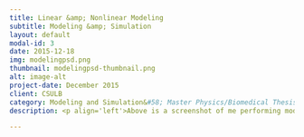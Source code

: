 ```yaml
---
title: Linear &amp; Nonlinear Modeling
subtitle: Modeling &amp; Simulation
layout: default
modal-id: 3
date: 2015-12-18
img: modelingpsd.png
thumbnail: modelingpsd-thumbnail.png
alt: image-alt
project-date: December 2015
client: CSULB
category: Modeling and Simulation&#58; Master Physics/Biomedical Thesis
description: <p align='left'>Above is a screenshot of me performing model fitting in MatLab and custom GNUPlots I made using the experimental plethysmograph data and predicted data from one of the models.<br><br>I developed a Fortran program using multiple linear regression to perform parameter estimation on plethysmograph data to find pulmonary compliance, inertance, and resistance of a subject's lung using known models, while performing statistical analysis on said models.<br><br><b>Known Models Tested TODO put equations here</b><br>&#8226; Linear Single Compartment<br>&#8226; Linear Multi Compartment<br>&#8226; Nonlinear Single Compartment - Resistance<br>&#8226; Nonlinear Single Compartment - Elastance<br>&#8226; Nonlinear Single Compartment - Viscoelastance<br><br>Then I performed model fitting of the pulmonary system using Matlab.<br><br><b>STEPWISE MULTIPLE LINEAR REGRESSION MODEL SPECS</b><br>&#8226; Linear<br>&#8226; purequadratic<br>&#8226; quadratic<br><br>Physical models of the lung had three modes of discrimination. The first was whether the model made physical sense &#40;e.g. constitutive parameters are well known and match literature values from experiments&#41;. The second test involved performing statistical analysis on the models. The third concerned seeing how model predictions matched new experimental data.<br><br><b>STATISTICAL ANALYSIS PERFORMED</b><br>&#8226; Standard Deviation and Variance<br>&#8226; Coefficient of Determination<br>&#8226; P-Value<br>&#8226; Akaike Information Criterion Corrected<br>&#8226; Root Mean Squared Error<br>&#8226; Adjusted R-Squared<br>&#8226; F-Stat<br></p>

---
```

